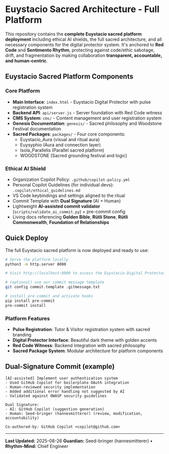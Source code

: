 # Euystacio Sacred Architecture - Full Platform

This repository contains the **complete Euystacio sacred platform deployment** including ethical AI shields,
the full sacred architecture, and all necessary components for the digital protector system.
It's anchored to **Red Code** and **Sentimento Rhythm**, protecting against code/ethic sabotage,
drift, and fragmentation by making collaboration **transparent, accountable, and human-centric**.

## Euystacio Sacred Platform Components

### Core Platform
- **Main Interface**: `index.html` - Euystacio Digital Protector with pulse registration system
- **Backend API**: `api/server.js` - Server foundation with Red Code witness
- **CMS System**: `cms/` - Content management and user registration system
- **Genesis Documentation**: `genesis/` - Sacred philosophy and Woodstone Festival documentation
- **Sacred Packages**: `packages/` - Four core components:
  - Euystacio_Aura (visual and ritual aura)
  - Euysyphio (Aura and connection layer)
  - Isola_Parallelis (Parallel sacred platform)
  - WOODSTONE (Sacred grounding festival and logic)

### Ethical AI Shield
- Organization Copilot Policy: `.github/copilot-policy.yml`
- Personal Copilot Guidelines (for individual devs): `.copilot/ethical_guidelines.md`
- VS Code keybindings and settings aligned to the ritual
- Commit Template with **Dual Signature** (AI + Human)
- Lightweight **AI-assisted commit validator** (`scripts/validate_ai_commit.py`) + pre-commit config
- Living docs referencing **Golden Bible**, **Rütli Stone**, **Rütli Commonwealth**, **Foundation of Relationships**

## Quick Deploy

The full Euystacio sacred platform is now deployed and ready to use:

```bash
# Serve the platform locally
python3 -m http.server 8000

# Visit http://localhost:8000 to access the Euystacio Digital Protector interface

# (optional) use our commit message template
git config commit.template .gitmessage.txt

# install pre-commit and activate hooks
pip install pre-commit
pre-commit install
```

### Platform Features
- **Pulse Registration**: Tutor & Visitor registration system with sacred branding
- **Digital Protector Interface**: Beautiful dark theme with golden accents
- **Red Code Witness**: Backend integration with sacred philosophy
- **Sacred Package System**: Modular architecture for platform components

## Dual-Signature Commit (example)

```
[AI-assisted] Implement user authentication system
- Used GitHub Copilot for boilerplate OAuth integration
- Human-reviewed security implementation
- Added additional error handling not suggested by AI
- Validated against OWASP security guidelines

Dual Signature:
- AI: GitHub Copilot (suggestion generation)
- Human: Seed-bringer (hannesmitterer) (review, modification, accountability)

Co-authored-by: GitHub Copilot <copilot@github.com>
```

---

**Last Updated:** 2025-08-26
**Guardian:** Seed-bringer (hannesmitterer) • **Rhythm-Mind:** Chief Engineer
